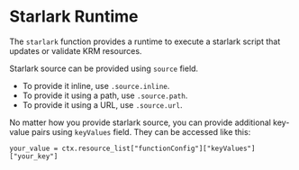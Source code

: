 # Starlark Runtime

The `starlark` function provides a runtime to execute a starlark script that
updates or validate KRM resources.

Starlark source can be provided using `source` field.

- To provide it inline, use `.source.inline`.
- To provide it using a path, use `.source.path`.
- To provide it using a URL, use `.source.url`.

No matter how you provide starlark source, you can provide additional key-value
pairs using `keyValues` field. They can be accessed like this:

```
your_value = ctx.resource_list["functionConfig"]["keyValues"]["your_key"]
```
